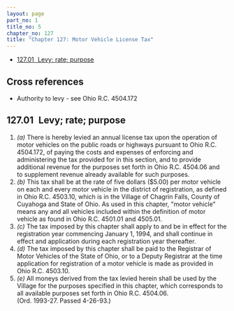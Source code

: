```yaml
---
layout: page
part_no: 1
title_no: 5
chapter_no: 127
title: "Chapter 127: Motor Vehicle License Tax"
---
```


* [127.01   Levy; rate; purpose](#12701-levy-rate-purpose)

## Cross references

* Authority to levy - see Ohio R.C. 4504.172

## 127.01   Levy; rate; purpose

1. _(a)_ There is hereby levied an annual license tax upon the operation of
motor vehicles on the public roads or highways pursuant to Ohio R.C. 4504.172,
of paying the costs and expenses of enforcing and administering the tax
provided for in this section, and to provide additional revenue for the
purposes set forth in Ohio R.C. 4504.06 and to supplement revenue already
available for such purposes.
2. _(b)_ This tax shall be at the rate of five dollars ($5.00) per motor
vehicle on each and every motor vehicle in the district of registration, as
defined in Ohio R.C. 4503.10, which is in the Village of Chagrin Falls, County
of Cuyahoga and State of Ohio. As used in this chapter, "motor vehicle" means
any and all vehicles included within the definition of motor vehicle as found
in Ohio R.C. 4501.01 and 4505.01.
3. _(c)_ The tax imposed by this chapter shall apply to and be in effect for
the registration year commencing January 1, 1994, and shall continue in effect
and application during each registration year thereafter.
4. _(d)_ The tax imposed by this chapter shall be paid to the Registrar of
Motor Vehicles of the State of Ohio, or to a Deputy Registrar at the time
application for registration of a motor vehicle is made as provided in Ohio
R.C. 4503.10.
5. _(e)_ All moneys derived from the tax levied herein shall be used by the
Village for the purposes specified in this chapter, which corresponds to all
available purposes set forth in Ohio R.C. 4504.06.  
(Ord. 1993-27. Passed 4-26-93.)
